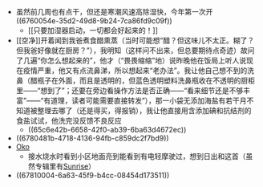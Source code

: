 - 虽然前几周也有点干，但还是寒潮风速高除湿快，今年第一次开 ((6760054e-35d2-49d8-9b24-7ca86fd9c09f))
	- [[只要加湿器启动，一切都会好起来的！]]
- [[空净]]开着闻到我爸煮食醋熏蒸（当时可能想“醋？但这味儿不太正。糊了？但我爸好像就在厨房？”），我明知（这样问不出来，但总要期待点奇迹）故问了几遍“你怎么想起来的”，他才（“畏畏缩缩”地）说昨晚他在饭局上听人说现在疫情严重，他又有点流鼻涕，所以想起来“老办法”。我让他自己想不到的洗鼻（醋瓶子在外面，而且是透明的，但蓝色透明塑料洗鼻瓶收在不透明的厨柜里——“想到了”；还要在旁边看操作方法是否正确——“看来细节还是不够丰富”——“有道理，读者可能需要直接转发”），那一小袋无添加海盐有若干月不知道被整理去哪了（还是得买，得报销），我让他直接用含添加碘和抗结剂的食盐试试，他洗完没反馈不良反应
	- ((65c6e42b-6658-42f0-ab39-6ba63d4672ec))
- ((6780481b-4718-4136-94fb-c859dc2f7bd9))
- [Oko](https://music.163.com/song?id=1935186855&uct2=U2FsdGVkX18MpOj5I/yF8knutLOZYq+fKDd/5vG9op4=)
	- 接水烧水时看到小区地面亮到能看到有电轻摩驶过，想到日出和这首（虽然专辑里有[Sunrise](https://music.163.com/song?id=1935186854&uct2=U2FsdGVkX19zqLT9R3zQkQfsbSoJgrx3hKFS5GfwGEM=)）
- ((67810004-6a63-45f9-b4cc-08454d173511))